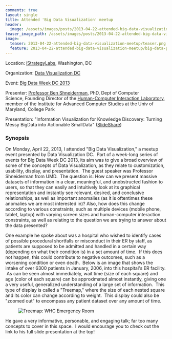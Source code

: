 ```yaml
---
comments: true
layout: single
title: Attended 'Big Data Visualization' meetup
header:
  image: /assets/images/posts/2013-04-22-attended-big-data-visualization-meetup/big-data-post-feature.png
teaser_image_path: /assets/images/posts/2013-04-22-attended-big-data-visualization-meetup/teaser.png
image:
  teaser: 2013-04-22-attended-big-data-visualization-meetup/teaser.png
  feature: 2013-04-22-attended-big-data-visualization-meetup/big-data-post-feature.png
---
```


Location: [iStrategyLabs](http://istrategylabs.com/), Washington, DC

Organization: [Data Visualization DC](http://www.meetup.com/Data-Visualization-DC/)

Event: [Big Data Week DC 2013](http://bigdataweek.com/washington/)

Presenter: [Professor Ben Shneiderman](http://www.cs.umd.edu/users/ben/), PhD, Dept of Computer Science, Founding Director of the [Human-Computer Interaction Laboratory](http://www.cs.umd.edu/hcil/), member of the Institute for Advanced Computer Studies at the Univ of Maryland, College Park

Presentation: "Information Visualization for Knowledge Discovery: Turning Messy BigData into Actionable SmallData" ([SlideShare](http://www.slideshare.net/BenShneiderman/info-vis-4222013dcvismeetupshneiderman))

### Synopsis

On Monday, April 22, 2013, I attended "Big Data Visualization," a meetup event presented by Data Visualization DC.  Part of a week-long series of events for Big Data Week DC 2013, its aim was to give a broad overview of some of the concepts of Data Visualization, as they relate to customization, usability, display, and presentation.  The guest speaker was Professor Shneiderman from UMD.  The question is: How can we present massive datasets of information in a clear, meaningful, and unobstructed fashion to users, so that they can easily and intuitively look at its graphical representation and instantly see relevant, desired, and conclusive relationships, as well as important anomalies (as it is oftentimes these anomalies we are most interested in)? Also, how does this change according to various constraints, such as multiple devices (mobile phone, tablet, laptop) with varying screen sizes and human-computer interaction constraints, as well as relating to the question we are trying to answer about the data presented?

One example he spoke about was a hospital who wished to identify cases of possible procedural shortfalls or misconduct in their ER by staff, as patients are supposed to be admitted and handled in a certain way (depending on what their condition is) in a set amount of time.  If this does not happen, this could contribute to negative outcomes, such as a worsening condition or even death.  Below is an image that shows the intake of over 6300 patients in January, 2006, into this hospital's ER facility.  As can be seen almost immediately, wait time (size of each square) and age (color of each square) can be approximated almost instantly, giving one a very useful, generalized understanding of a large set of information.  This type of display is called a "Treemap," where the size of each nested square and its color can change according to weight.  This display could also be "zoomed out" to encompass any patient dataset over any amount of time.

<figure>
  <img src="{{ '/images/2013-04-22-attended-big-data-visualization-meetup/screen-shot-2014-04-26-at-12-12-15-pm.png' | absolute_url }}" alt="Treemap: WHC Emergency Room">
</figure>
<!-- ![Treemap: WHC Emergency Room](/images/2013-04-22-attended-big-data-visualization-meetup/screen-shot-2014-04-26-at-12-12-15-pm.png) -->

He gave a very informative, personable, and engaging talk; far too many concepts to cover in this space.  I would encourage you to check out the link to his full slide presentation at the top!
